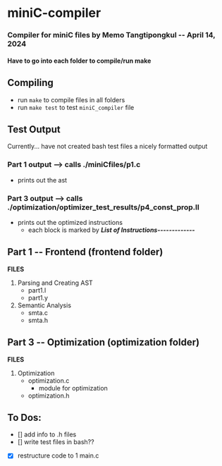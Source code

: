 # miniC-compiler
### Compiler for miniC files by Memo Tangtipongkul -- April 14, 2024

#### Have to go into each folder to compile/run make

## Compiling
- run `make` to compile files in all folders
- run `make test` to test `miniC_compiler` file

## Test Output
Currently... have not created bash test files a nicely formatted output
### Part 1 output --> calls ./miniCfiles/p1.c
- prints out the ast
### Part 3 output --> calls ./optimization/optimizer_test_results/p4_const_prop.ll
- prints out the optimized instructions
   - each block is marked by ***List of Instructions-------------***


## Part 1 -- Frontend (frontend folder)

**FILES**
1. Parsing and Creating AST
   - part1.l
   - part1.y 
2. Semantic Analysis
   - smta.c
   - smta.h

## Part 3 -- Optimization (optimization folder)

**FILES**
1. Optimization
   - optimization.c
      - module for optimization
   - optimization.h

## To Dos:
- [] add info to .h files
- [] write test files in bash??
- [x] restructure code to 1 main.c
